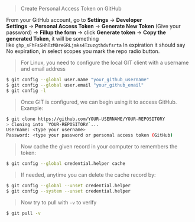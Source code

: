 

 >Create Personal Access Token on GitHub
 
From your GitHub account, go to **Settings** → **Developer Settings** → **Personal Access Token** → **Generate New Token** (Give your password) → **Fillup the form** → click **Generate token** → **Copy the generated Token**, it will be something like `ghp_sFhFsSHhTzMDreGRLjmks4Tzuzgthdvfsrta`
In expiration it should say No expiration, in select scopes you mark the repo radio button.

>For Linux, you need to configure the local GIT client with a username and email address

```bash
$ git config --global user.name "your_github_username"
$ git config --global user.email "your_github_email"
$ git config -l
```

>Once GIT is configured, we can begin using it to access GitHub. Example:

```bash
$ git clone https://github.com/YOUR-USERNAME/YOUR-REPOSITORY
> Cloning into `YOUR-REPOSITORY`...
Username: <type your username>
Password: <type your password or personal access token (GitHub)
```

> Now cache the given record in your computer to remembers the token:

```bash
$ git config --global credential.helper cache
```

> If needed, anytime you can delete the cache record by:

```bash
$ git config --global --unset credential.helper
$ git config --system --unset credential.helper
```

> Now try to pull with `-v` to verify

```bash
$ git pull -v
```